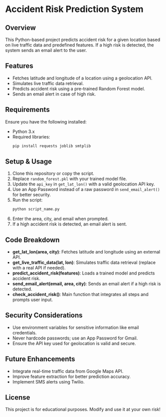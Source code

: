# Accident Risk Prediction System

## Overview
This Python-based project predicts accident risk for a given location based on live traffic data and predefined features. If a high risk is detected, the system sends an email alert to the user.

## Features
- Fetches latitude and longitude of a location using a geolocation API.
- Simulates live traffic data retrieval.
- Predicts accident risk using a pre-trained Random Forest model.
- Sends an email alert in case of high risk.

## Requirements
Ensure you have the following installed:
- Python 3.x
- Required libraries:
  ```bash
  pip install requests joblib smtplib
  ```

## Setup & Usage
1. Clone this repository or copy the script.
2. Replace `random_forest.pkl` with your trained model file.
3. Update the `api_key` in `get_lat_lon()` with a valid geolocation API key.
4. Use an App Password instead of a raw password in `send_email_alert()` for better security.
5. Run the script:
   ```bash
   python script_name.py
   ```
6. Enter the area, city, and email when prompted.
7. If a high accident risk is detected, an email alert is sent.

## Code Breakdown
- **get_lat_lon(area, city)**: Fetches latitude and longitude using an external API.
- **get_live_traffic_data(lat, lon)**: Simulates traffic data retrieval (replace with a real API if needed).
- **predict_accident_risk(features)**: Loads a trained model and predicts accident risk.
- **send_email_alert(email, area, city)**: Sends an email alert if a high risk is detected.
- **check_accident_risk()**: Main function that integrates all steps and prompts user input.

## Security Considerations
- Use environment variables for sensitive information like email credentials.
- Never hardcode passwords; use an App Password for Gmail.
- Ensure the API key used for geolocation is valid and secure.

## Future Enhancements
- Integrate real-time traffic data from Google Maps API.
- Improve feature extraction for better prediction accuracy.
- Implement SMS alerts using Twilio.

## License
This project is for educational purposes. Modify and use it at your own risk!

